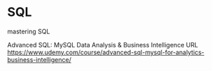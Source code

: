 # SQL
mastering SQL

Advanced SQL: MySQL Data Analysis & Business Intelligence
URL https://www.udemy.com/course/advanced-sql-mysql-for-analytics-business-intelligence/
